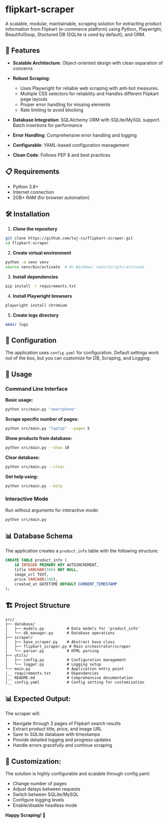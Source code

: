 # flipkart-scraper
A scalable, modular, maintainable, scraping solution for extracting product information from Flipkart (e-commerce platform) using Python, Playwright, BeautifulSoup, Stuctured DB (SQLite is used by default), and ORM.


## 🚀 Features

- **Scalable Architecture**: Object-oriented design with clean separation of concerns
- **Robust Scraping**: 
    - Uses Playwright for reliable web scraping with anti-bot measures.
    - Multiple CSS selectors for reliability and Handles different Flipkart page layouts
    - Proper error handling for missing elements
    - Rate limiting to avoid blocking
- **Database Integration**: SQLAlchemy ORM with SQLite/MySQL support. Batch insertions for performance

- **Error Handling**: Comprehensive error handling and logging
- **Configurable**: YAML-based configuration management
- **Clean Code**: Follows PEP 8 and best practices

## 📋 Requirements

- Python 3.8+
- Internet connection
- 2GB+ RAM (for browser automation)

## 🛠️ Installation

1. **Clone the repository**
```bash
git clone https://github.com/taj-cs/flipkart-scraper.git
cd flipkart-scraper
```

2. **Create virtual environment**
```bash
python -m venv venv
source venv/bin/activate  # On Windows: venv\Scripts\activate
```

3. **Install dependencies**
```bash
pip install -r requirements.txt
```

4. **Install Playwright browsers**
```bash
playwright install chromium
```

5. **Create logs directory**
```bash
mkdir logs
```

## 🔧 Configuration

The application uses `config.yaml` for configuration. Default settings work out of the box, but you can customize for DB, Scraping, and Logging:


## 🚀 Usage

### Command Line Interface

**Basic usage:**
```bash
python src/main.py "smartphone"
```

**Scrape specific number of pages:**
```bash
python src/main.py "laptop" --pages 5
```

**Show products from database:**
```bash
python src/main.py --show 10
```

**Clear database:**
```bash
python src/main.py --clear
```

**Get help using:**
```bash
python src/main.py --help
```

### Interactive Mode

Run without arguments for interactive mode:
```bash
python src/main.py
```

## 📊 Database Schema

The application creates a `product_info` table with the following structure:

```sql
CREATE TABLE product_info (
    id INTEGER PRIMARY KEY AUTOINCREMENT,
    title VARCHAR(500) NOT NULL,
    image_url TEXT,
    price VARCHAR(100),
    created_at DATETIME DEFAULT CURRENT_TIMESTAMP
);
```

## 🏗️ Project Structure

```
src/
├── database/
│   ├── models.py          # Data models for 'product_info'
│   └── db_manager.py      # Database operations
├── scraper/
│   ├── base_scraper.py    # Abstract base class
│   ├── flipkart_scraper.py # Main orchestrator/scraper
│   └── parser.py          # HTML parsing
├── utils/
│   ├── config.py          # Configuration management
│   └── logger.py          # Logging setup
└── main.py                # Application entry point
|__ requirements.txt       # Dependencies
|__ README.md              # Comprehensive documentation
|__ config.yaml            # Config setting for customization 
```

## 📊 Expected Output:
The scraper will:

- Navigate through 3 pages of Flipkart search results
- Extract product title, price, and image URL
- Save to SQLite database with timestamps
- Provide detailed logging and progress updates
- Handle errors gracefully and continue scraping

## 🔧 Customization:
The solution is highly configurable and scalable through config.yaml:

- Change number of pages
- Adjust delays between requests
- Switch between SQLite/MySQL
- Configure logging levels
- Enable/disable headless mode


**Happy Scraping! 🎉**
